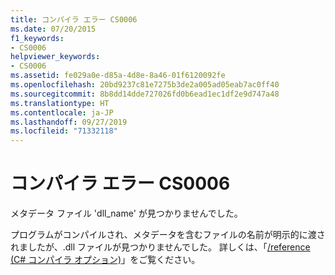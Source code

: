```yaml
---
title: コンパイラ エラー CS0006
ms.date: 07/20/2015
f1_keywords:
- CS0006
helpviewer_keywords:
- CS0006
ms.assetid: fe029a0e-d85a-4d8e-8a46-01f6120092fe
ms.openlocfilehash: 20bd9237c81e7275b3de2a005ad05eab7ac0ff40
ms.sourcegitcommit: 8b8dd14dde727026fd0b6ead1ec1df2e9d747a48
ms.translationtype: HT
ms.contentlocale: ja-JP
ms.lasthandoff: 09/27/2019
ms.locfileid: "71332118"
---
```

# <a name="compiler-error-cs0006"></a>コンパイラ エラー CS0006

メタデータ ファイル 'dll_name' が見つかりませんでした。
  
 プログラムがコンパイルされ、メタデータを含むファイルの名前が明示的に渡されましたが、.dll ファイルが見つかりませんでした。 詳しくは、「[/reference (C# コンパイラ オプション)](../compiler-options/reference-compiler-option.md)」をご覧ください。
